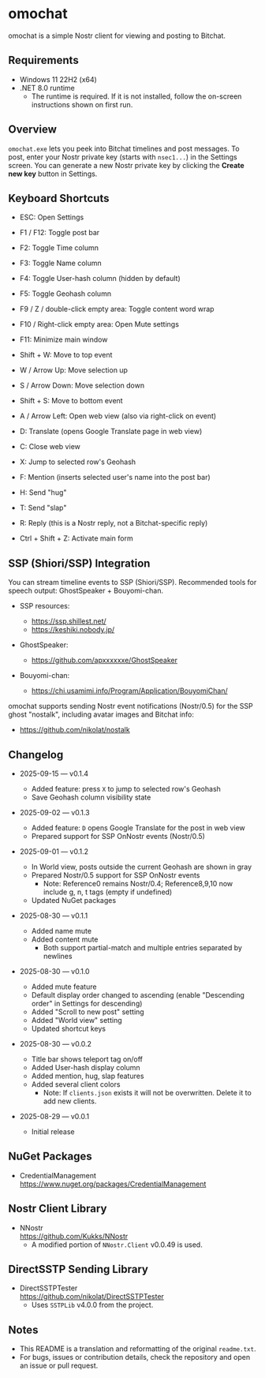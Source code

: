 ﻿# omochat

omochat is a simple Nostr client for viewing and posting to Bitchat.

## Requirements

- Windows 11 22H2 (x64)
- .NET 8.0 runtime
  - The runtime is required. If it is not installed, follow the on-screen instructions shown on first run.

## Overview

`omochat.exe` lets you peek into Bitchat timelines and post messages. To post, enter your Nostr private key (starts with `nsec1...`) in the Settings screen. You can generate a new Nostr private key by clicking the **Create new key** button in Settings.

## Keyboard Shortcuts

- ESC: Open Settings
- F1 / F12: Toggle post bar
- F2: Toggle Time column
- F3: Toggle Name column
- F4: Toggle User-hash column (hidden by default)
- F5: Toggle Geohash column
- F9 / Z / double-click empty area: Toggle content word wrap
- F10 / Right-click empty area: Open Mute settings
- F11: Minimize main window

- Shift + W: Move to top event
- W / Arrow Up: Move selection up
- S / Arrow Down: Move selection down
- Shift + S: Move to bottom event
- A / Arrow Left: Open web view (also via right-click on event)
- D: Translate (opens Google Translate page in web view)
- C: Close web view
- X: Jump to selected row's Geohash

- F: Mention (inserts selected user's name into the post bar)
- H: Send "hug"
- T: Send "slap"

- R: Reply (this is a Nostr reply, not a Bitchat-specific reply)
- Ctrl + Shift + Z: Activate main form

## SSP (Shiori/SSP) Integration

You can stream timeline events to SSP (Shiori/SSP). Recommended tools for speech output: GhostSpeaker + Bouyomi-chan.

- SSP resources:
  - https://ssp.shillest.net/
  - https://keshiki.nobody.jp/

- GhostSpeaker:
  - https://github.com/apxxxxxxe/GhostSpeaker
- Bouyomi-chan:
  - https://chi.usamimi.info/Program/Application/BouyomiChan/

omochat supports sending Nostr event notifications (Nostr/0.5) for the SSP ghost "nostalk", including avatar images and Bitchat info:
- https://github.com/nikolat/nostalk

## Changelog

- 2025-09-15 — v0.1.4
  - Added feature: press `X` to jump to selected row's Geohash
  - Save Geohash column visibility state

- 2025-09-02 — v0.1.3
  - Added feature: `D` opens Google Translate for the post in web view
  - Prepared support for SSP OnNostr events (Nostr/0.5)

- 2025-09-01 — v0.1.2
  - In World view, posts outside the current Geohash are shown in gray
  - Prepared Nostr/0.5 support for SSP OnNostr events
    - Note: Reference0 remains Nostr/0.4; Reference8,9,10 now include g, n, t tags (empty if undefined)
  - Updated NuGet packages

- 2025-08-30 — v0.1.1
  - Added name mute
  - Added content mute
    - Both support partial-match and multiple entries separated by newlines

- 2025-08-30 — v0.1.0
  - Added mute feature
  - Default display order changed to ascending (enable "Descending order" in Settings for descending)
  - Added "Scroll to new post" setting
  - Added "World view" setting
  - Updated shortcut keys

- 2025-08-30 — v0.0.2
  - Title bar shows teleport tag on/off
  - Added User-hash display column
  - Added mention, hug, slap features
  - Added several client colors
    - Note: If `clients.json` exists it will not be overwritten. Delete it to add new clients.

- 2025-08-29 — v0.0.1
  - Initial release

## NuGet Packages

- CredentialManagement  
  https://www.nuget.org/packages/CredentialManagement

## Nostr Client Library

- NNostr  
  https://github.com/Kukks/NNostr  
  - A modified portion of `NNostr.Client` v0.0.49 is used.

## DirectSSTP Sending Library

- DirectSSTPTester  
  https://github.com/nikolat/DirectSSTPTester  
  - Uses `SSTPLib` v4.0.0 from the project.

## Notes

- This README is a translation and reformatting of the original `readme.txt`.
- For bugs, issues or contribution details, check the repository and open an issue or pull request.